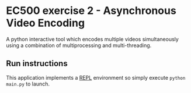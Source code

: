 # EC500 exercise 2 - Asynchronous Video Encoding
A python interactive tool which encodes multiple videos 
simultaneously using a combination of multiprocessing and
multi-threading.


## Run instructions
This application implements a [REPL](https://en.wikipedia.org/wiki/Read%E2%80%93eval%E2%80%93print_loop) environment
so simply execute `python main.py` to launch.
